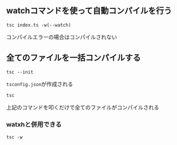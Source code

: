 ## watchコマンドを使って自動コンパイルを行う
```
tsc index.ts -w(--watch)
```
コンパイルエラーの場合はコンパイルされない

## 全てのファイルを一括コンパイルする
```
tsc --init
```
`tsconfig.json`が作成される
```
tsc
```
上記のコマンドを叩くだけで全てのファイルがコンパイルされる

### watxhと併用できる
```
tsc -w
```